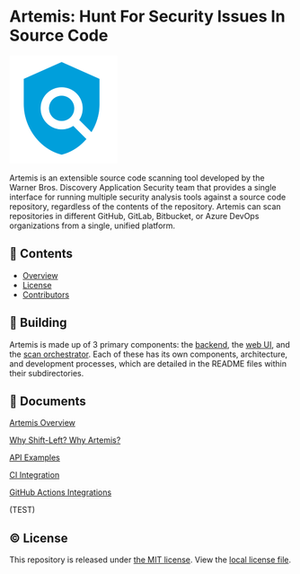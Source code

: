 # Artemis: Hunt For Security Issues In Source Code

![Artemis](docs/images/logo192.png)

Artemis is an extensible source code scanning tool developed by the Warner Bros. Discovery Application Security team that provides a single interface for running multiple security analysis tools against a source code repository, regardless of the contents of the repository. Artemis can scan repositories in different GitHub, GitLab, Bitbucket, or Azure DevOps organizations from a single, unified platform.

## 📖 Contents

- [Overview](#overview)
- [License](#license)
- [Contributors](docs/contributors.md)

## 🔨 Building

Artemis is made up of 3 primary components: the [backend](./backend), the [web UI](./ui), and the [scan orchestrator](./orchestrator). Each of these has its own components, architecture, and development processes, which are detailed in the README files within their subdirectories.


## 📁 Documents

[Artemis Overview](docs/overview.md)

[Why Shift-Left? Why Artemis?](docs/shiftleft.md)

[API Examples](docs/api-examples.md)

[CI Integration](docs/CI.md)

[GitHub Actions Integrations](docs/actions.md)


(TEST)

## ©️ License

This repository is released under [the MIT license](https://en.wikipedia.org/wiki/MIT_License).  View the [local license file](./LICENSE).
